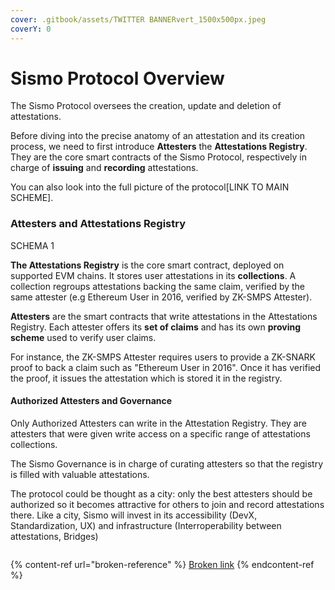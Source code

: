 ```yaml
---
cover: .gitbook/assets/TWITTER BANNERvert_1500x500px.jpeg
coverY: 0
---
```


# Sismo Protocol Overview

The Sismo Protocol oversees the creation, update and deletion of attestations.

Before diving into the precise anatomy of an attestation and its creation process, we need to first introduce **Attesters** the **Attestations Registry**. They are the core smart contracts of the Sismo Protocol, respectively in charge of **issuing** and **recording** attestations.

You can also look into the full picture of the protocol\[LINK TO MAIN SCHEME].

### Attesters and Attestations Registry

SCHEMA 1&#x20;



**The Attestations Registry** is the core smart contract, deployed on supported EVM chains. It stores user attestations in its **collections**. A collection regroups attestations backing the same claim, verified by the same attester (e.g Ethereum User in 2016, verified by ZK-SMPS Attester).

**Attesters** are the smart contracts that write attestations in the Attestations Registry. Each attester offers its **set of claims** and has its own **proving scheme** used to verify user claims.&#x20;

For instance, the ZK-SMPS Attester requires users to provide a ZK-SNARK proof to back a claim such as "Ethereum User in 2016". Once it has verified the proof, it issues the attestation which is stored it in the registry.

#### Authorized Attesters and Governance

Only Authorized Attesters can write in the Attestation Registry. They are attesters that were given write access on a specific range of attestations collections.&#x20;

The Sismo Governance is in charge of curating attesters so that the registry is filled with valuable attestations.&#x20;

The protocol could be thought as a city: only the best attesters should be authorized so it becomes attractive for others to join and record attestations there. Like a city, Sismo will invest in its accessibility (DevX, Standardization, UX) and infrastructure (Interroperability between attestations, Bridges)

```
```

{% content-ref url="broken-reference" %}
[Broken link](broken-reference)
{% endcontent-ref %}
